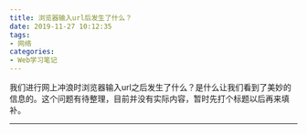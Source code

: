 ```yaml
---
title: 浏览器输入url后发生了什么？
date: 2019-11-27 10:12:35
tags:
- 网络
categories:
- Web学习笔记
---
```




我们进行网上冲浪时浏览器输入url之后发生了什么？是什么让我们看到了美妙的信息的。这个问题有待整理，目前并没有实际内容，暂时先打个标题以后再来填补。


<!-- more -->

---
